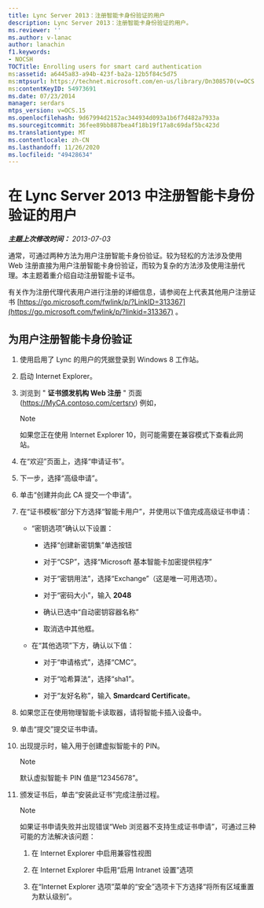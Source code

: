 ```yaml
---
title: Lync Server 2013：注册智能卡身份验证的用户
description: Lync Server 2013：注册智能卡身份验证的用户。
ms.reviewer: ''
ms.author: v-lanac
author: lanachin
f1.keywords:
- NOCSH
TOCTitle: Enrolling users for smart card authentication
ms:assetid: a6445a83-a94b-423f-ba2a-12b5f84c5d75
ms:mtpsurl: https://technet.microsoft.com/en-us/library/Dn308570(v=OCS.15)
ms:contentKeyID: 54973691
ms.date: 07/23/2014
manager: serdars
mtps_version: v=OCS.15
ms.openlocfilehash: 9d67994d2152ac344934d093a1b6f7d482a7933a
ms.sourcegitcommit: 36fee89bb887bea4f18b19f17a8c69daf5bc423d
ms.translationtype: MT
ms.contentlocale: zh-CN
ms.lasthandoff: 11/26/2020
ms.locfileid: "49428634"
---
```

# <a name="enrolling-users-for-smart-card-authentication-in-lync-server-2013"></a>在 Lync Server 2013 中注册智能卡身份验证的用户

<div data-xmlns="http://www.w3.org/1999/xhtml">

<div class="topic" data-xmlns="http://www.w3.org/1999/xhtml" data-msxsl="urn:schemas-microsoft-com:xslt" data-cs="https://msdn.microsoft.com/">

<div data-asp="https://msdn2.microsoft.com/asp">



</div>

<div id="mainSection">

<div id="mainBody">

<span> </span>

_**主题上次修改时间：** 2013-07-03_

通常，可通过两种方法为用户注册智能卡身份验证。较为轻松的方法涉及使用 Web 注册直接为用户注册智能卡身份验证，而较为复杂的方法涉及使用注册代理。本主题着重介绍自动注册智能卡证书。

有关作为注册代理代表用户进行注册的详细信息，请参阅在上代表其他用户注册证书 [https://go.microsoft.com/fwlink/p/?LinkID=313367](https://go.microsoft.com/fwlink/p/?linkid=313367) 。

<div>

## <a name="to-enroll-users-for-smart-card-authentication"></a>为用户注册智能卡身份验证

1.  使用启用了 Lync 的用户的凭据登录到 Windows 8 工作站。

2.  启动 Internet Explorer。

3.  浏览到 " **证书颁发机构 Web 注册** " 页面 (https://MyCA.contoso.com/certsrv) 例如，
    
    <div>
    

    > [!NOTE]  
    > 如果您正在使用 Internet Explorer 10，则可能需要在兼容模式下查看此网站。

    
    </div>

4.  在“欢迎”页面上，选择“申请证书”。

5.  下一步，选择“高级申请”。

6.  单击“创建并向此 CA 提交一个申请”。

7.  在“证书模板”部分下方选择“智能卡用户”，并使用以下值完成高级证书申请：
    
      - “密钥选项”确认以下设置：
        
          - 选择“创建新密钥集”单选按钮
        
          - 对于“CSP”，选择“Microsoft 基本智能卡加密提供程序”
        
          - 对于“密钥用法”，选择“Exchange”（这是唯一可用选项）。
        
          - 对于“密码大小”，输入 **2048**
        
          - 确认已选中“自动密钥容器名称”
        
          - 取消选中其他框。
    
      - 在“其他选项”下方，确认以下值：
        
          - 对于“申请格式”，选择“CMC”。
        
          - 对于“哈希算法”，选择“sha1”。
        
          - 对于“友好名称”，输入 **Smardcard Certificate**。

8.  如果您正在使用物理智能卡读取器，请将智能卡插入设备中。

9.  单击“提交”提交证书申请。

10. 出现提示时，输入用于创建虚拟智能卡的 PIN。
    
    <div>
    

    > [!NOTE]  
    > 默认虚拟智能卡 PIN 值是“12345678”。

    
    </div>

11. 颁发证书后，单击“安装此证书”完成注册过程。
    
    <div>
    

    > [!NOTE]  
    > 如果证书申请失败并出现错误“Web 浏览器不支持生成证书申请”，可通过三种可能的方法解决该问题： 
    > <OL>
    > <LI>
    > <P>在 Internet Explorer 中启用兼容性视图</P>
    > <LI>
    > <P>在 Internet Explorer 中启用“启用 Intranet 设置”选项</P>
    > <LI>
    > <P>在“Internet Explorer 选项”菜单的“安全”选项卡下方选择“将所有区域重置为默认级别”。</P></LI></OL>

    
    </div>

</div>

</div>

<span> </span>

</div>

</div>

</div>

